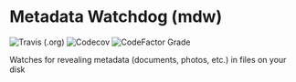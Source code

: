 # Metadata Watchdog (mdw)
![Travis (.org)](https://img.shields.io/travis/asprb/mdw?style=flat-square)
![Codecov](https://img.shields.io/codecov/c/github/asprb/mdw?style=flat-square)
![CodeFactor Grade](https://img.shields.io/codefactor/grade/github/asprb/mdw?style=flat-square)

Watches for revealing metadata (documents, photos, etc.) in files on your disk
